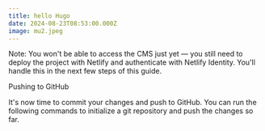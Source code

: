 ```yaml
---
title: hello Hugo
date: 2024-08-23T08:53:00.000Z
image: mu2.jpeg
---
```

Note: You won't be able to access the CMS just yet — you still need to deploy the project with Netlify and authenticate with Netlify Identity. You'll handle this in the next few steps of this guide.

Pushing to GitHub

It's now time to commit your changes and push to GitHub. You can run the following commands to initialize a git repository and push the changes so far.
